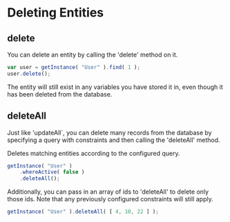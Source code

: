 # Deleting Entities

## delete

You can delete an entity by calling the 'delete' method on it.

```javascript
var user = getInstance( "User" ).find( 1 );
user.delete();
```


The entity will still exist in any variables you have stored it in, even though it has been deleted from the database.


## deleteAll

Just like 'updateAll`, you can delete many records from the database by specifying a query with constraints and then calling the 'deleteAll' method.





Deletes matching entities according to the configured query.

```javascript
getInstance( "User" )
    .whereActive( false )
    .deleteAll();
```

Additionally, you can pass in an array of ids to 'deleteAll' to delete only those ids.  Note that any previously configured constraints will still apply.

```javascript
getInstance( "User" ).deleteAll( [ 4, 10, 22 ] );
```

